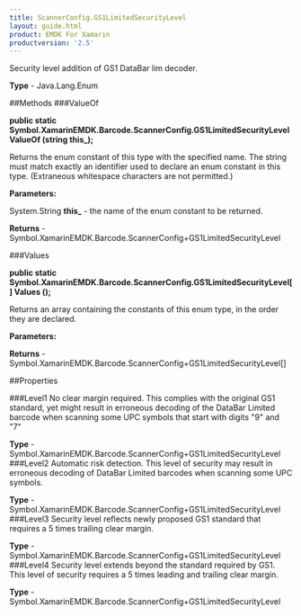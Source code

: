 ```yaml
---
title: ScannerConfig.GS1LimitedSecurityLevel
layout: guide.html
product: EMDK For Xamarin 
productversion: '2.5' 
---
```

Security level addition of GS1 DataBar lim decoder.

**Type** - Java.Lang.Enum

##Methods
###ValueOf

**public static Symbol.XamarinEMDK.Barcode.ScannerConfig.GS1LimitedSecurityLevel ValueOf (string this_);**

Returns the enum constant of this type with the specified name. The string must match exactly an identifier used to declare an enum constant in this type. (Extraneous whitespace characters are not permitted.)

**Parameters:**

System.String **this_**  - the name of the enum constant to be returned.

**Returns** - Symbol.XamarinEMDK.Barcode.ScannerConfig+GS1LimitedSecurityLevel

###Values

**public static Symbol.XamarinEMDK.Barcode.ScannerConfig.GS1LimitedSecurityLevel[] Values ();**

Returns an array containing the constants of this enum type, in the order they are declared.

**Parameters:**

**Returns** - Symbol.XamarinEMDK.Barcode.ScannerConfig+GS1LimitedSecurityLevel[]

##Properties

###Level1
No clear margin required. This complies with the original GS1 standard, yet might result in erroneous decoding of the DataBar Limited barcode when scanning some UPC symbols that start with digits "9" and "7"

**Type** - Symbol.XamarinEMDK.Barcode.ScannerConfig+GS1LimitedSecurityLevel
###Level2
Automatic risk detection. This level of security may result in erroneous decoding of DataBar Limited barcodes when scanning some UPC symbols.

**Type** - Symbol.XamarinEMDK.Barcode.ScannerConfig+GS1LimitedSecurityLevel
###Level3
Security level reflects newly proposed GS1 standard that requires a 5 times trailing clear margin.

**Type** - Symbol.XamarinEMDK.Barcode.ScannerConfig+GS1LimitedSecurityLevel
###Level4
Security level extends beyond the standard required by GS1. This level of security requires a 5 times leading and trailing clear margin.

**Type** - Symbol.XamarinEMDK.Barcode.ScannerConfig+GS1LimitedSecurityLevel

